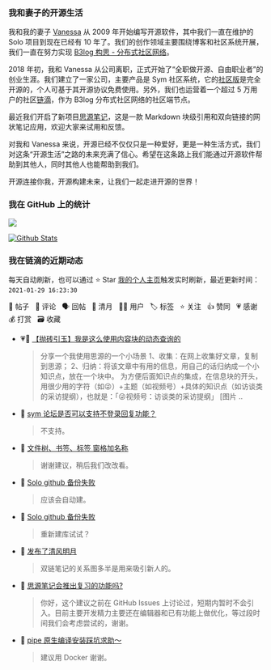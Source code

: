 ### 我和妻子的开源生活

我和我的妻子 [Vanessa](https://github.com/Vanessa219) 从 2009 年开始编写开源软件，其中我们一直在维护的 Solo 项目到现在已经有 10 年了。我们的创作领域主要围绕博客和社区系统开展，我们一直在努力实现 [B3log 构思 - 分布式社区网络](https://ld246.com/article/1546941897596)。

2018 年初，我和 Vanessa 从公司离职，正式开始了“全职做开源、自由职业者”的创业生涯。我们建立了一家公司，主要产品是 Sym 社区系统，它的[社区版](https://github.com/88250/symphony)是完全开源的，个人可基于其开源协议免费使用。另外，我们也运营着一个超过 5 万用户的社区[链滴](https://ld246.com)，作为 B3log 分布式社区网络的社区端节点。

最近我们开启了新项目[思源笔记](https://github.com/siyuan-note/siyuan)，这是一款 Markdown 块级引用和双向链接的网状笔记应用，欢迎大家来试用和反馈。

对我和 Vanessa 来说，开源已经不仅仅只是一种爱好，更是一种生活方式，我们对这条“开源生活”之路的未来充满了信心。希望在这条路上我们能通过开源软件帮助到其他人，同时其他人也能帮助到我们。

开源连接你我，开源构建未来，让我们一起走进开源的世界！

### 我在 GitHub 上的统计

<a title="Hits" target="_blank" href="https://github.com/88250/88250"><img src="https://hits.b3log.org/88250/88250.svg"></a>

[![Github Stats](https://github-readme-stats.vercel.app/api?username=88250&theme=tokyonight&show_icons=true)](https://github.com/88250)

<!--events start -->

### 我在链滴的近期动态

每天自动刷新，也可以通过 ⭐️ Star [我的个人主页](https://github.com/88250/88250)触发实时刷新，最近更新时间：`2021-01-29 16:23:30`

📝 帖子 &nbsp; 💬 评论 &nbsp; 🗣 回帖 &nbsp; 🌙 清月 &nbsp; 👨‍💻 用户 &nbsp; 🏷️ 标签 &nbsp; ⭐️ 关注 &nbsp; 👍 赞同 &nbsp; 💗 感谢 &nbsp; 💰 打赏 &nbsp; 🗃 收藏

* 💗📝 [【抛砖引玉】我是这么使用内容块的动态查询的](https://ld246.com/article/1611890455392)

  > 分享一个我使用思源的一个小场景 1、收集：在网上收集好文章，复制到思源； 2、归纳：将该文章中有用的信息，用自己的话归纳成一个小知识点，放在一个块中。 为方便后面知识点的集成，在信息块的开头，用很少用的字符（如😜）+主题（如视频号）+具体的知识点（如访谈类的采访提纲），也就是：「😜视频号：访谈类的采访提纲」 [图片 ..
* 💬 [sym 论坛是否可以支持不登录回复功能？](https://ld246.com/article/1611889259848/comment/1611889740349#comments)

  > 不支持。
* 💬 [文件树、书签、标签 窗格加名称](https://ld246.com/article/1611804441837/comment/1611885882311#comments)

  > 谢谢建议，稍后我们改改看。
* 💬 [Solo github 备份失败](https://ld246.com/article/1611787626520/comment/1611885822357#comments)

  > 应该会自动建。
* 💬 [Solo github 备份失败](https://ld246.com/article/1611787626520/comment/1611845865319#comments)

  > 重新建库试试？
* 🌙 [发布了清风明月](https://ld246.com/member/88250/breezemoons/1611842681933)

  > 双链笔记的关系图多半是用来吸引新人的。
* 💬 [思源笔记会推出复习的功能吗?](https://ld246.com/article/1611838948175/comment/1611839418037#comments)

  > 你好，这个建议之前在 GitHub Issues 上讨论过，短期内暂时不会引入。目前主要开发精力主要还在编辑器和已有功能上做优化，等过段时间我们会考虑尝试的，谢谢。
* 💬 [pipe 原生编译安装踩坑求助～](https://ld246.com/article/1611820282757/comment/1611822466799#comments)

  > 建议用 Docker 谢谢。


<!--events end -->

